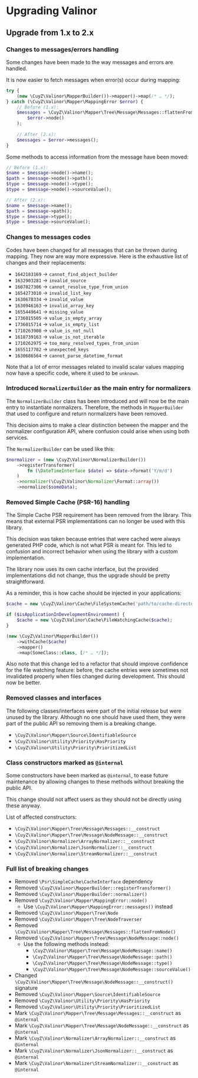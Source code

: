 # Upgrading Valinor

## Upgrade from 1.x to 2.x

### Changes to messages/errors handling

Some changes have been made to the way messages and errors are handled.

It is now easier to fetch messages when error(s) occur during mapping:

```php
try {
    (new \CuyZ\Valinor\MapperBuilder())->mapper()->map(/* … */);
} catch (\CuyZ\Valinor\Mapper\MappingError $error) {
    // Before (1.x):
    $messages = \CuyZ\Valinor\Mapper\Tree\Message\Messages::flattenFromNode(
        $error->node()
    );
    
    // After (2.x):
    $messages = $error->messages();
}
```

Some methods to access information from the message have been moved:

```php
// Before (1.x):
$name = $message->node()->name();
$path = $message->node()->path();
$type = $message->node()->type();
$type = $message->node()->sourceValue();

// After (2.x):
$name = $message->name();
$path = $message->path();
$type = $message->type();
$type = $message->sourceValue();
```

### Changes to messages codes

Codes have been changed for all messages that can be thrown during mapping. They
now are way more expressive. Here is the exhaustive list of changes and their
replacements:

- `1642183169` → `cannot_find_object_builder`
- `1632903281` → `invalid_source`
- `1607027306` → `cannot_resolve_type_from_union`
- `1654273010` → `invalid_list_key`
- `1630678334` → `invalid_value`
- `1630946163` → `invalid_array_key`
- `1655449641` → `missing_value`
- `1736015505` → `value_is_empty_array`
- `1736015714` → `value_is_empty_list`
- `1710263908` → `value_is_not_null`
- `1618739163` → `value_is_not_iterable`
- `1710262975` → `too_many_resolved_types_from_union`
- `1655117782` → `unexpected_keys`
- `1630686564` → `cannot_parse_datetime_format`

Note that a lot of error messages related to invalid scalar values mapping now
have a specific code, where it used to be `unknown`.

### Introduced `NormalizerBuilder` as the main entry for normalizers

The `NormalizerBuilder` class has been introduced and will now be the main entry
to instantiate normalizers. Therefore, the methods in `MapperBuilder` that used
to configure and return normalizers have been removed.

This decision aims to make a clear distinction between the mapper and the
normalizer configuration API, where confusion could arise when using both
services.

The `NormalizerBuilder` can be used like this:

```php
$normalizer = (new \CuyZ\Valinor\NormalizerBuilder())
    ->registerTransformer(
        fn (\DateTimeInterface $date) => $date->format('Y/m/d')
    )
    ->normalizer(\CuyZ\Valinor\Normalizer\Format::array())
    ->normalize($someData);
```

### Removed Simple Cache (PSR-16) handling

The Simple Cache PSR requirement has been removed from the library. This means
that external PSR implementations can no longer be used with this library.

This decision was taken because entries that were cached were always generated
PHP code, which is not what PSR is meant for. This led to confusion and
incorrect behavior when using the library with a custom implementation.

The library now uses its own cache interface, but the provided implementations
did not change, thus the upgrade should be pretty straightforward.

As a reminder, this is how cache should be injected in your applications:

```php
$cache = new \CuyZ\Valinor\Cache\FileSystemCache('path/to/cache-directory');

if ($isApplicationInDevelopmentEnvironment) {
    $cache = new \CuyZ\Valinor\Cache\FileWatchingCache($cache);
}

(new \CuyZ\Valinor\MapperBuilder())
    ->withCache($cache)
    ->mapper()
    ->map(SomeClass::class, [/* … */]);
```

Also note that this change led to a refactor that should improve confidence for
the file watching feature: before, the cache entries were sometimes not
invalidated properly when files changed during development. This should now be
better.

### Removed classes and interfaces

The following classes/interfaces were part of the initial release but were
unused by the library. Although no one should have used them, they were part of
the public API so removing them is a breaking change.

- `\CuyZ\Valinor\Mapper\Source\IdentifiableSource`
- `\CuyZ\Valinor\Utility\Priority\HasPriority`
- `\CuyZ\Valinor\Utility\Priority\PrioritizedList`

### Class constructors marked as `@internal`

Some constructors have been marked as `@internal`, to ease future maintenance by
allowing changes to these methods without breaking the public API.

This change should not affect users as they should not be directly using these
anyway.

List of affected constructors:

- `\CuyZ\Valinor\Mapper\Tree\Message\Messages::__construct`
- `\CuyZ\Valinor\Mapper\Tree\Message\NodeMessage::__construct`
- `\CuyZ\Valinor\Normalizer\ArrayNormalizer::__construct`
- `\CuyZ\Valinor\Normalizer\JsonNormalizer::__construct`
- `\CuyZ\Valinor\Normalizer\StreamNormalizer::__construct`

### Full list of breaking changes

- Removed `\Psr\SimpleCache\CacheInterface` dependency
- Removed `\CuyZ\Valinor\MapperBuilder::registerTransformer()`
- Removed `\CuyZ\Valinor\MapperBuilder::normalizer()`
- Removed `\CuyZ\Valinor\Mapper\MappingError::node()`
    * Use `\CuyZ\Valinor\Mapper\MappingError::messages()` instead
- Removed `\CuyZ\Valinor\Mapper\Tree\Node`
- Removed `\CuyZ\Valinor\Mapper\Tree\NodeTraverser`
- Removed `\CuyZ\Valinor\Mapper\Tree\Message\Messages::flattenFromNode()`
- Removed `\CuyZ\Valinor\Mapper\Tree\Message\NodeMessage::node()`
    * Use the following methods instead:
        - `\CuyZ\Valinor\Mapper\Tree\Message\NodeMessage::name()`
        - `\CuyZ\Valinor\Mapper\Tree\Message\NodeMessage::path()`
        - `\CuyZ\Valinor\Mapper\Tree\Message\NodeMessage::type()`
        - `\CuyZ\Valinor\Mapper\Tree\Message\NodeMessage::sourceValue()`
- Changed `\CuyZ\Valinor\Mapper\Tree\Message\NodeMessage::__construct()` signature
- Removed `\CuyZ\Valinor\Mapper\Source\IdentifiableSource`
- Removed `\CuyZ\Valinor\Utility\Priority\HasPriority`
- Removed `\CuyZ\Valinor\Utility\Priority\PrioritizedList`
- Mark `\CuyZ\Valinor\Mapper\Tree\Message\Messages::__construct` as `@internal`
- Mark `\CuyZ\Valinor\Mapper\Tree\Message\NodeMessage::__construct` as `@internal`
- Mark `\CuyZ\Valinor\Normalizer\ArrayNormalizer::__construct` as `@internal`
- Mark `\CuyZ\Valinor\Normalizer\JsonNormalizer::__construct` as `@internal`
- Mark `\CuyZ\Valinor\Normalizer\StreamNormalizer::__construct` as `@internal`
